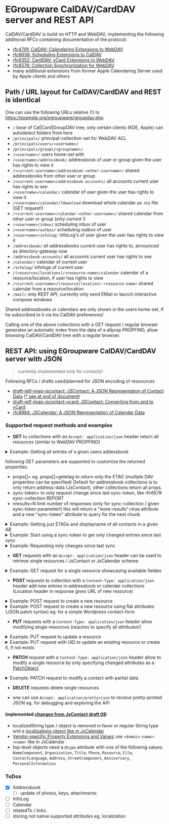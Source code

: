 # EGroupware CalDAV/CardDAV server and REST API

CalDAV/CardDAV is build on HTTP and WebDAV, implementing the following additional RFCs containing documentation of the protocol:
* [rfc4791: CalDAV: Calendaring Extensions to WebDAV](https://datatracker.ietf.org/doc/html/rfc4791)
* [rfc6638: Scheduling Extensions to CalDAV](https://datatracker.ietf.org/doc/html/rfc6638)
* [rfc6352: CardDAV: vCard Extensions to WebDAV](https://datatracker.ietf.org/doc/html/rfc6352)
* [rfc6578: Collection Synchronization for WebDAV](https://datatracker.ietf.org/doc/html/rfc6578)
* many additional extensions from former Apple Calendaring Server used by Apple clients and others

## Path / URL layout for CalDAV/CardDAV and REST is identical

One can use the following URLs relative (!) to https://example.org/egroupware/groupdav.php

- ```/```                        base of Cal|Card|GroupDAV tree, only certain clients (KDE, Apple) can autodetect folders from here
- ```/principals/```             principal-collection-set for WebDAV ACL
- ```/principals/users/<username>/```
- ```/principals/groups/<groupname>/```
- ```/<username>/```             users home-set with
- ```/<username>/addressbook/``` addressbook of user or group <username> given the user has rights to view it
- ```/<current-username>/addressbook-<other-username>/``` shared addressbooks from other user or group
- ```/<current-username>/addressbook-accounts/``` all accounts current user has rights to see
- ```/<username>/calendar/```    calendar of user <username> given the user has rights to view it
- ```/<username>/calendar/?download``` download whole calendar as .ics file (GET request!)
- ```/<current-username>/calendar-<other-username>/``` shared calendar from other user or group (only current <username>!)
- ```/<username>/inbox/```       scheduling inbox of user <username>
- ```/<username>/outbox/```      scheduling outbox of user <username>
- ```/<username>/infolog/```     InfoLog's of user <username> given the user has rights to view it
- ```/addressbook/``` all addressbooks current user has rights to, announced as directory-gateway now
- ```/addressbook-accounts/``` all accounts current user has rights to see
- ```/calendar/```    calendar of current user
- ```/infolog/```     infologs of current user
- ```/(resources|locations)/<resource-name>/calendar``` calendar of a resource/location, if user has rights to view
- ```/<current-username>/(resource|location)-<resource-name>``` shared calendar from a resource/location
- ```/mail/```   only REST API, currently only send EMail or launch interactive compose windows

Shared addressbooks or calendars are only shown in the users home-set, if he subscribed to it via his CalDAV preferences!

Calling one of the above collections with a GET request / regular browser generates an automatic index
from the data of a allprop PROPFIND, allow browsing CalDAV/CardDAV tree with a regular browser.

## REST API: using EGroupware CalDAV/CardDAV server with JSON
> currently implemented only for contacts!

Following RFCs / drafts used/planned for JSON encoding of ressources
* [draft-ietf-jmap-jscontact: JSContact: A JSON Representation of Contact Data](https://datatracker.ietf.org/doc/html/draft-ietf-jmap-jscontact) 
([* see at end of document](#implemented-changes-from-jscontact-draft-08))
* [draft-ietf-jmap-jscontact-vcard: JSContact: Converting from and to vCard](https://datatracker.ietf.org/doc/html/draft-ietf-jmap-jscontact-vcard/)
* [rfc8984: JSCalendar: A JSON Representation of Calendar Data](https://datatracker.ietf.org/doc/html/rfc8984)

### Supported request methods and examples

* **GET** to collections with an ```Accept: application/json``` header return all resources (similar to WebDAV PROPFIND)
<details>
  <summary>Example: Getting all entries of a given users addessbook</summary>
  
```
curl https://example.org/egroupware/groupdav.php/<username>/addressbook/ -H "Accept: application/pretty+json" --user <username>
{
  "responses": {
    "/<username>/addressbook/1833": {
      "uid": "5638-8623c4830472a8ede9f9f8b30d435ea4",
      "prodId": "EGroupware Addressbook 21.1.001",
      "created": "2010-10-21T09:55:42Z",
      "updated": "2014-06-02T14:45:24Z",
      "name": [
        { "@type": "NameComponent", "type": "personal", "value": "Default" },
        { "@type": "NameComponent", "type": "surname", "value": "Tester" }
      ],
      "fullName": { "value": "Default Tester" },
      "organizations": {
        "org": {
          "@type": "Organization", 
          "name": "default.org",
          "units": {
            "org_unit": "department.default.org"
          }
        }
      },
      "emails": {
        "work": { "@type": "EmailAddress", "email": "test@test.com", "contexts": { "work": true }, "pref": 1 }
      },
      "phones": {
        "tel_work": { "@type": "Phone", "phone": "+49 123 4567890", "pref": 1, "features": { "voice": true }, "contexts": { "work": true } },
        "tel_cell": { "@type": "Phone", "phone": "012 3723567", "features": { "cell": true }, "contexts": { "work": true } }
      },
      "online": {
        "url": { "@type": "Resource", "resource": "https://www.test.com/", "type": "uri", "contexts": { "work": true } }
      },
      "notes": [
        "Test test TEST\n\\server\\share\n\\\nother\nblah"
      ],
    },
    "/<username>/addressbook/list-36": {
      "uid": "urn:uuid:dfa5cac5-987b-448b-85d7-6c8b529a835c",
      "name": "Example distribution list",
      "card": {
        "uid": "urn:uuid:dfa5cac5-987b-448b-85d7-6c8b529a835c",
        "prodId": "EGroupware Addressbook 21.1.001",
        "updated": "2018-04-11T14:46:43Z",
        "fullName": { "value": "Example distribution list" }
      },
      "members": {
        "5638-8623c4830472a8ede9f9f8b30d435ea4": true
      }
    }
  }
}
```
</details>
       
  following GET parameters are supported to customize the returned properties:
  - props[]=<DAV-prop-name> eg. props[]=getetag to return only the ETAG (multiple DAV properties can be specified)
    Default for addressbook collections is to only return address-data (JsContact), other collections return all props.
  - sync-token=<token> to only request change since last sync-token, like rfc6578 sync-collection REPORT
  - nresults=N limit number of responses (only for sync-collection / given sync-token parameter!)
    this will return a "more-results"=true attribute and a new "sync-token" attribute to query for the next chunk

<details>
   <summary>Example: Getting just ETAGs and displayname of all contacts in a given AB</summary>
   
```
curl -i 'https://example.org/egroupware/groupdav.php/<username>/addressbook/?props[]=getetag&props[]=displayname' -H "Accept: application/pretty+json" --user <username>
{
  "responses": {
    "/addressbook/1833": {
      "displayname": "Default Tester",
      "getetag": "\"1833:24\""
    },
    "/addressbook/1838": {
      "displayname": "Test Tester",
      "getetag": "\"1838:19\""
    }
  }
}
```
</details>

<details>
   <summary>Example: Start using a sync-token to get only changed entries since last sync</summary>
   
#### Initial request with empty sync-token and only requesting 10 entries per chunk:
```
curl 'https://example.org/egroupware/groupdav.php/addressbook/?sync-token=&nresults=10&props[]=displayname' -H "Accept: application/pretty+json" --user <username>
{
  "responses": {
    "/addressbook/2050": "Frau Margot Test-Notifikation",
    "/addressbook/2384": "Test Tester",
    "/addressbook/5462": "Margot Testgedöns",
    "/addressbook/2380": "Frau Test Defaulterin",
    "/addressbook/5474": "Noch ein Neuer",
    "/addressbook/5575": "Mr New Name",
    "/addressbook/5461": "Herr Hugo Kurt Müller Senior",
    "/addressbook/5601": "Steve Jobs",
    "/addressbook/5603": "Ralf Becker",
    "/addressbook/1838": "Test Tester"
  },
  "more-results": true,
  "sync-token": "https://example.org/egroupware/groupdav.php/addressbook/1400867824"
}
```
#### Requesting next chunk:
```
curl 'https://example.org/egroupware/groupdav.php/addressbook/?sync-token=https://example.org/egroupware/groupdav.php/addressbook/1400867824&nresults=10&props[]=displayname' -H "Accept: application/pretty+json" --user <username>
{
  "responses": {
    "/addressbook/1833": "Default Tester",
    "/addressbook/5597": "Neuer Testschnuffi",
    "/addressbook/5593": "Muster Max",
    "/addressbook/5628": "2. Test Contact",
    "/addressbook/5629": "Testen Tester",
    "/addressbook/5630": "Testen Tester",
    "/addressbook/5633": "Testen Tester",
    "/addressbook/5635": "Test4 Tester",
    "/addressbook/5638": "Test Kontakt",
    "/addressbook/5636": "Test Default"
  },
  "more-results": true,
  "sync-token": "https://example.org/egroupware/groupdav.php/addressbook/1427103057"
}
```
</details>

<details>
   <summary>Example: Requesting only changes since last sync</summary>
   
#### ```sync-token``` from last sync need to be specified (note the null for a deleted resource!)
```
curl 'https://example.org/egroupware/groupdav.php/addressbook/?sync-token=https://example.org/egroupware/groupdav.php/addressbook/1400867824' -H "Accept: application/pretty+json" --user <username>
{
  "responses": {
    "/addressbook/5597": null,
    "/addressbook/5593": {
      "uid": "5638-8623c4830472a8ede9f9f8b30d435ea4",
      "prodId": "EGroupware Addressbook 21.1.001",
      "created": "2010-10-21T09:55:42Z",
      "updated": "2014-06-02T14:45:24Z",
      "name": [
        { "@type": "NameComponent", "type": "personal", "value": "Default" },
        { "@type": "NameComponent", "type": "surname", "value": "Tester" }
      ],
      "fullName": "Default Tester",
....
    }
  },
  "sync-token": "https://example.org/egroupware/groupdav.php/addressbook/1427103057"
}
```
</details>

* **GET**  requests with an ```Accept: application/json``` header can be used to retrieve single resources / JsContact or JsCalendar schema
<details>
   <summary>Example: GET request for a single resource showcasing available fieldes</summary>
   
```
curl 'https://example.org/egroupware/groupdav.php/addressbook/6502' -H "Accept: application/pretty+json" --user <username>
{
    "uid": "addressbook-6502-8623c4830472a8ede9f9f8b30d435ea4",
    "prodId": "EGroupware Addressbook 21.1.003",
    "created": "2022-12-14T13:35:02Z",
    "updated": "2022-12-14T13:39:14Z",
    "kind": "individual",
    "name": [
        { "@type": "NameComponent", "type": "prefix", "value": "Prefix/Title" },
        { "@type": "NameComponent", "type": "personal", "value": "Frist" },
        { "@type": "NameComponent", "type": "additional", "value": "Middle" },
        { "@type": "NameComponent", "type": "surname", "value": "Last" },
        { "@type": "NameComponent", "type": "suffix", "value": "Postfix" }
    ],
    "fullName": "Prefix/Title Frist Middle Last Postfix",
    "organizations": {
        "org": {
            "@type": "Organization",
            "name": "Organisation",
            "units": { "org_unit": "Department" }
        }
    },
    "titles": {
        "title": {
            "@type": "Title",
            "title": "Postion",
            "organization": "org"
        },
        "role": {
            "@type": "Title",
            "title": "Occupation",
            "organization": "org"
        }
    },
    "emails": {
        "work": {
            "@type": "EmailAddress",
            "email": "email@example.org",
            "contexts": { "work": true },
            "pref": 1
        },
        "private": {
            "@type": "EmailAddress",
            "email": "private.email@example.org",
            "contexts": { "private": true }
        }
    },
    "phones": {
        "tel_work": {
            "@type": "Phone",
            "phone": "+1(234)5678901",
            "features": { "voice": true },
            "contexts": { "work": true }
        },
        "tel_cell": {
            "@type": "Phone",
            "phone": "+1(234)5678901",
            "features": { "cell": true },
            "contexts": { "work": true }
        },
        "tel_fax": {
            "@type": "Phone",
            "phone": "+1(234)5678901",
            "features": { "fax": true },
            "contexts": { "work": true }
        },
        "tel_assistent": {
            "@type": "Phone",
            "phone": "+1(234)5678901",
            "features": { "voice": true },
            "contexts": { "assistant": true }
        },
        "tel_car": {
            "@type": "Phone",
            "phone": "+1(234)5678901",
            "features": { "voice": true },
            "contexts": { "car": true }
        },
        "tel_pager": {
            "@type": "Phone",
            "phone": "+1(234)5678901",
            "features": { "pager": true },
            "contexts": { "work": true }
        },
        "tel_home": {
            "@type": "Phone",
            "phone": "+1(234)5678901",
            "features": { "voice": true },
            "contexts": { "private": true }
        },
        "tel_fax_home": {
            "@type": "Phone",
            "phone": "+1(234)5678901",
            "features": { "fax": true },
            "contexts": { "private": true }
        },
        "tel_cell_private": {
            "@type": "Phone",
            "phone": "+1(234)5678901",
            "features": { "cell": true },
            "contexts": { "private": true }
        },
        "tel_other": {
            "@type": "Phone",
            "phone": "+1(234)5678901",
            "features": { "voice": true },
            "contexts": { "work": true }
        }
    },
    "online": {
        "url": {
            "@type": "Resource",
            "resource": "https://example.org",
            "type": "uri",
            "contexts": { "work": true }
        },
        "url_home": {
            "@type": "Resource",
            "resource": "https://private.example.org",
            "type": "uri",
            "contexts": { "private": true }
        }
    },
    "addresses": {
        "work": {
            "@type": "Address",
            "locality": "City",
            "region": "Rheinland-Pfalz",
            "country": "DEUTSCHLAND",
            "postcode": "12345",
            "countryCode": "DE",
            "street": [
                { "@type": "StreetComponent", "type": "name", "value": "Street" },
                { "@type": "StreetComponent", "type": "separator", "value": "\n" },
                { "@type": "StreetComponent", "type": "name", "value": "Street2" ],
            "contexts": { "work": true },
            "pref": 1
        },
        "home": {
            "@type": "Address",
            "locality": "PrivateCity",
            "country": "DEUTSCHLAND",
            "postcode": "12345",
            "countryCode": "DE",
            "street": [
                { "@type": "StreetComponent", "type": "name", "value": "PrivateStreet" },
                { "@type": "StreetComponent", "type": "separator", "value": "\n" },
                { "@type": "StreetComponent", "type": "name", "value": "PrivateStreet2" }
            ],
            "contexts": { "home": true }
        }
    },
    "photos": {
        "photo": {
            "@type": "File",
            "href": "https://boulder.egroupware.org/egroupware/api/avatar.php?contact_id=6502&lavatar=1&etag=0",
            "mediaType": "image/jpeg"
        }
    },
    "anniversaries": {
        "bday": {
            "@type": "Anniversary",
            "type": "birth",
            "date": "2022-12-14"
        }
    },
    "categories": {
        "Kategorie": true,
        "My Contacts": true
    },
    "egroupware.org:assistant": "Assistent"
}
```
</details>

* **POST** requests to collection with a ```Content-Type: application/json``` header add new entries in addressbook or calendar collections
       (Location header in response gives URL of new resource)
<details>
   <summary>Example: POST request to create a new resource</summary>
   
```
cat <<EOF | curl -i 'https://example.org/egroupware/groupdav.php/<username>/addressbook/' -X POST -d @- -H "Content-Type: application/json" --user <username>
{
  "uid": "5638-8623c4830472a8ede9f9f8b30d435ea4",
  "prodId": "EGroupware Addressbook 21.1.001",
  "created": "2010-10-21T09:55:42Z",
  "updated": "2014-06-02T14:45:24Z",
  "name": [
    { "type": "@type": "NameComponent", "personal", "value": "Default" },
    { "type": "@type": "NameComponent", "surname", "value": "Tester" }
  ],
  "fullName": { "value": "Default Tester" },
....
}
EOF

HTTP/1.1 201 Created
Location: https://example.org/egroupware/groupdav.php/<username>/addressbook/1234
```
</details>

<details>
   <summary>Example: POST request to create a new resource using flat attributes (JSON patch syntax) eg. for a simple Wordpress contact-form</summary>

```
cat <<EOF | curl -i 'https://example.org/egroupware/groupdav.php/<username>/addressbook/' -X POST -d @- -H "Content-Type: application/json" --user <username>
{
  "fullName": "First Tester",
  "name/personal": "First",
  "name/surname":  "Tester",
  "organizations/org/name": "Test Organization",
  "emails/work": "test.user@test-user.org",
  "addresses/work/locality": "Test-Town",
  "addresses/work/postcode": "12345",
  "addresses/work/street": "Teststr. 123",
  "addresses/work/country": "Germany",
  "addresses/work/countryCode": "DE",
  "phones/tel_work": "+49 123 4567890",
  "online/url": "https://www.example.org/",
  "notes/note": "This is a note.",
  "egroupware.org:customfields/Test": "Content for Test"
}
EOF

HTTP/1.1 201 Created
Location: https://example.org/egroupware/groupdav.php/<username>/addressbook/1234
```
</details>

* **PUT**  requests with  a ```Content-Type: application/json``` header allow modifying single resources (requires to specify all attributes!)

<details>
   <summary>Example: PUT request to update a resource</summary>

```
cat <<EOF | curl -i 'https://example.org/egroupware/groupdav.php/<username>/addressbook/1234' -X PUT -d @- -H "Content-Type: application/json" --user <username>
{
  "uid": "5638-8623c4830472a8ede9f9f8b30d435ea4",
  "prodId": "EGroupware Addressbook 21.1.001",
  "created": "2010-10-21T09:55:42Z",
  "updated": "2014-06-02T14:45:24Z",
  "name": [
    { "type": "@type": "NameComponent", "personal", "value": "Default" },
    { "type": "@type": "NameComponent", "surname", "value": "Tester" }
  ],
  "fullName": { "value": "Default Tester" },
....
}
EOF

HTTP/1.1 204 No Content
```
</details>

<details>
   <summary>Example: PUT request with UID to update an existing resource or create it, if not exists</summary>

```
cat <<EOF | curl -i 'https://example.org/egroupware/groupdav.php/<username>/addressbook/5638-8623c4830472a8ede9f9f8b30d435ea4' -X PUT -d @- -H "Content-Type: application/json" --user <username>
{
  "uid": "5638-8623c4830472a8ede9f9f8b30d435ea4",
  "prodId": "EGroupware Addressbook 21.1.001",
  "created": "2010-10-21T09:55:42Z",
  "updated": "2014-06-02T14:45:24Z",
  "name": [
    { "type": "@type": "NameComponent", "personal", "value": "Default" },
    { "type": "@type": "NameComponent", "surname", "value": "Tester" }
  ],
  "fullName": { "value": "Default Tester" },
....
}
EOF
```
Update of an existing one:
```
HTTP/1.1 204 No Content
```
New contact:
```
HTTP/1.1 201 Created
Location: https://example.org/egroupware/groupdav.php/<username>/addressbook/1234
```
</details>


* **PATCH** request with a ```Content-Type: application/json``` header allow to modify a single resource by only specifying changed attributes as a [PatchObject](https://www.rfc-editor.org/rfc/rfc8984.html#type-PatchObject)

<details>
   <summary>Example: PATCH request to modify a contact with partial data</summary>

```
cat <<EOF | curl -i 'https://example.org/egroupware/groupdav.php/<username>/addressbook/1234' -X PATCH -d @- -H "Content-Type: application/json" --user <username>
{
  "name": [
    {
      "@type": "NameComponent",
      "type": "personal",
      "value": "Testfirst"
    },
    {
      "@type": "NameComponent",
      "type": "surname",
      "value": "Username"
    }
  ],
  "fullName": "Testfirst Username",
  "organizations/org/name": "Test-User.org",
  "emails/work/email": "test.user@test-user.org"
}
EOF

HTTP/1.1 204 No content
```
</details>

* **DELETE** requests delete single resources

* one can use ```Accept: application/pretty+json``` to receive pretty-printed JSON eg. for debugging and exploring the API

#### Implemented [changes from JsContact draft 08](https://github.com/rsto/draft-stepanek-jscontact/compare/draft-ietf-jmap-jscontact-08):
* localizedString type / object is removed in favor or regular String type and a [localizations object like in JsCalendar](https://datatracker.ietf.org/doc/html/rfc8984#section-4.6.1)
* [Vendor-specific Property Extensions and Values](https://datatracker.ietf.org/doc/html/draft-ietf-jmap-jscontact-07#section-1.3) 
use ```<domain-name>:<name>``` like in JsCalendar
* top-level objects need a ```@type``` attribute with one of the following values: 
```NameComponent```, ```Organization```, ```Title```, ```Phone```, ```Resource```, ```File```, ```ContactLanguage```, 
```Address```, ```StreetComponent```, ```Anniversary```, ```PersonalInformation```

### ToDos
- [x] Addressbook
  - [ ] update of photos, keys, attachments
- [ ] InfoLog
- [ ] Calendar
- [ ] relatedTo / links
- [ ] storing not native supported attributes eg. localization